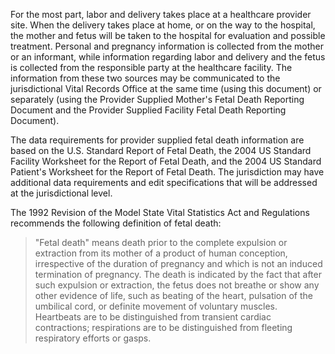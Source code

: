 For the most part, labor and delivery takes place at a healthcare provider site. When the delivery takes place at home, or on the way to the hospital, the mother and fetus will be taken to the hospital for evaluation and possible treatment. Personal and pregnancy information is collected from the mother or an informant, while information regarding labor and delivery and the fetus is collected from the responsible party at the healthcare facility. The information from these two sources may be communicated to the jurisdictional Vital Records Office at the same time (using this document) or separately (using the Provider Supplied Mother's Fetal Death Reporting Document and the Provider Supplied Facility Fetal Death Reporting Document).

The data requirements for provider supplied fetal death information are based on the U.S. Standard Report of Fetal Death, the 2004 US Standard Facility Worksheet for the Report of Fetal Death, and the 2004 US Standard Patient's Worksheet for the Report of Fetal Death. The jurisdiction may have additional data requirements and edit specifications that will be addressed at the jurisdictional level.

The 1992 Revision of the Model State Vital Statistics Act and Regulations recommends the following definition of fetal death:
> "Fetal death" means death prior to the complete expulsion or extraction from its mother of a product of human conception, irrespective of the duration of pregnancy and which is not an induced termination of pregnancy. The death is indicated by the fact that after such expulsion or extraction, the fetus does not breathe or show any other evidence of life, such as beating of the heart, pulsation of the umbilical cord, or definite movement of voluntary muscles. Heartbeats are to be distinguished from transient cardiac contractions; respirations are to be distinguished from fleeting respiratory efforts or gasps.